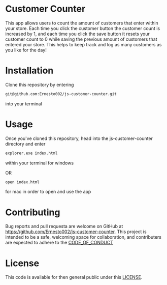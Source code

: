 # Customer Counter

This app allows users to count the amount of customers that enter within your store. Each time you click the customer button the customer count is increased by 1, and
each time you click the save button it resets your customer count to 0 while saving the previous amount of customers that entered your store. This helps to keep track
and log as many customers as you like for the day!

# Installation

Clone this repository by entering
```bash
git@github.com:Ernesto002/js-customer-counter.git
```
into your terminal

# Usage

Once you've cloned this repository, head into the js-customer-counter directory and enter
```bash
explorer.exe index.html
```
within your terminal for windows

OR

```bash
open index.html
```
for mac in order to open and use the app

# Contributing

Bug reports and pull requesta are welcome on GitHub at https://github.com/Ernesto002/js-customer-counter. This project is intended to be a safe, welcoming space for collaboration, and contributers are expected to adhere to the [CODE_OF_CONDUCT](https://github.com/Ernesto002/js-customer-counter/blob/master/CODE_OF_CONDUCT.md)

# License

This code is available for then general public under this [LICENSE](https://github.com/Ernesto002/js-customer-counter/blob/master/LICENSE).